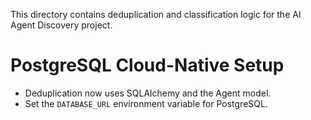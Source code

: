 This directory contains deduplication and classification logic for the AI Agent Discovery project.

# PostgreSQL Cloud-Native Setup
- Deduplication now uses SQLAlchemy and the Agent model.
- Set the `DATABASE_URL` environment variable for PostgreSQL.
